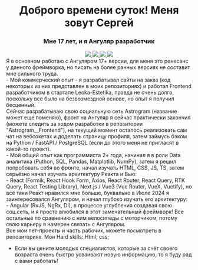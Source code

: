 <div id="header" align="center">
  <h1>Доброго времени суток! Меня зовут Сергей</h1>
  <h3>Мне 17 лет, и я Ангуляр разработчик</h3>
</div>
<div id="socials" align="center">
<a href="https://vk.com/sergey_glazunov_07">
  <img src="https://img.shields.io/badge/VK-blue?style=for-the-badge&logo=VK&logoColor=white">
</a>

<a href="https://krasnodar.hh.ru/resume/d1bd0af2ff0cfe0cea0039ed1f576f66305571">
  <img src="https://img.shields.io/badge/HH-red?style=for-the-badge&logo=HH&logoColor=white">
</a>

<a href="https://career.habr.com/sergeyskvortsov123">
  <img src="https://img.shields.io/badge/Habr-blue?style=for-the-badge&logo=Habr&logoColor=white">
</a>

<a href="https://t.me/Mr_Glaz_programmer">
  <img src="https://img.shields.io/badge/Telegram-blue?style=for-the-badge&logo=Telegram&logoColor=white">
</a>
</div>
Я в основном работаю с Ангуляром 17+ версии, для меня это ренесанс у данного фреймворка, но писать на более ранных версиях не составит мне сильного труда.<br>
- Мой коммерческий опыт - я разрабатывал сайты на заказ (код некоторых из них представлен в моих репозиториях) и работал Frontend разработчиком в стартапе Leoka-Estetika, правда не очень долго, поскольку всё было на безвозмездной основе, но опыт я получил бесценный.<br>
Сейчас разрабатываю свою социальную сеть Astrogram (название может еще поменяю), фронт на Ангуляр я сейчас практически закончил (можете следить за ходом разработки в репозитории "Astrogram__Frontend"),
на текущий момент осталось реализовать сам чат на вебсокетах и доделать страницу профиля, затем займусь бэком на Python / FastAPI / PostgreSQL (если до этого меня не пригласят в какой-то проект).<br>
- Мой общий опыт как программиста 2+ года, начинал я в роли Data аналитика (Puthon, SQL, Pandas, Matplotlib, NumPy), затем я решил попробовать себя во фронте, начал изучать HTML, CSS, JS, TS, затем серьёзно начал изучать архитектуру Реакта и Вью: <br>
- React (Formik, React Hook Form, Axios, React Router, React Query, RTK Query, React Testing Library), Next.js / Vue3 (Vue Router, VueX, Vuetify), но всё таки Реакт нравился мне больше, буквально в Июле 2024 я заинтересовался Ангуляром, и начал глубоко изучать его архитектуру: <br>
- Angular (RxJS, NgRx, DI), в процессе углубления создавая свою соц.сеть, и я просто влюбился в этот замечательный фреймворк! Все остальные по сравнению с ним велосипеды с моторчиком, потому свою карьеру я намерен связать с Ангуляром. <br>
Все мои пет-проекты и часть рабочих, можете посмотреть в репозиториях.
Мои Hard skills:
Html;
css;




- Если вы цените молодых специалистов, которые за счёт своего возраста очень быстро усваивают новую информацию, то я буду рад с вами работать! <br>

<!---
Sergey-Dmitrievich/Sergey-Dmitrievich is a ✨ special ✨ repository because its `README.md` (this file) appears on your GitHub profile.
You can click the Preview link to take a look at your changes.
--->
